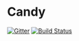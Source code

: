 # Candy

[![Gitter](https://badges.gitter.im/Join%20Chat.svg)](https://gitter.im/yonascode/Candy?utm_source=badge&utm_medium=badge&utm_campaign=pr-badge&utm_content=badge)
[![Build Status](https://travis-ci.org/yonascode/Candy.svg?branch=master)](https://travis-ci.org/yonascode/Candy)
